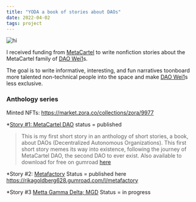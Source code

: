 ```yaml
---
title: "YODA a book of stories about DAOs"
date: 2022-04-02
tags: project
---
```


![hi](projects/YODA.png)

I received funding from [MetaCartel](quartz/notes_ignore/MetaCartel.md) to write nonfiction stories about the MetaCartel family of [DAO Wei1](quartz/content/notes/DAO%20Wei1.md)s.  

The goal is to write informative, interesting, and fun narratives toonboard more talented non-technical people into the space and make [DAO Wei1](quartz/content/notes/DAO%20Wei1.md)s less exclusive. 

### Anthology series

Minted NFTs: https://market.zora.co/collections/zora/9977

*[Story #1: MetaCartel DAO](https://mirror.xyz/rikasukenik.eth/ypr4aOWQIJqyvY3vxNgWk9YMfysXOzd62bPPLexY2Mg)  status = published
> This is my first short story in an anthology of short stories, a book, about DAOs (Decentralized Autonomous Organizations). This first short story memes its way into existence, following the journey of MetaCartel DAO, the second DAO to ever exist.
> Also available to download for free on gumroad [here](https://rikagoldberg628.gumroad.com/l/rbgior)

*Story #2: [Metafactory](quartz/notes_ignore/Metafactory.md) Status = published here https://rikagoldberg628.gumroad.com/l/metafactory

*Story #3 [Metta Gamma Delta; MGD](/notes/Metta%20Gamma%20Delta;%20MGD.md) Status = in progress







